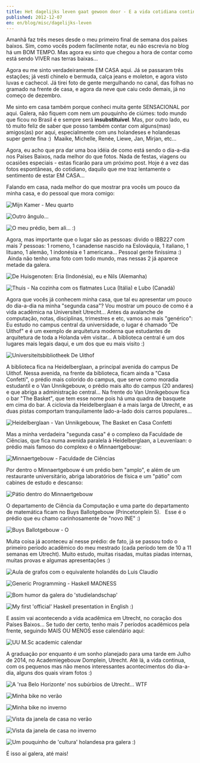 ```yaml
---
title: Het dagelijks leven gaat gewoon door - E a vida cotidiana continua...
published: 2012-12-07
en: en/blog/misc/dagelijks-leven
---
```


Amanhã faz três meses desde o meu primeiro final de semana dos países baixos.
Sim, como vocês podem facilmente notar, eu não escrevia no blog há um BOM TEMPO.
Mas agora eu sinto que chegou a hora de contar como está sendo VIVER nas terras baixas...

Agora eu me sinto verdadeiramente EM CASA aqui.
Já se passaram três estações; já vesti chinelo e bermuda, calça jeans e moleton, e agora visto luvas e cachecol.
Já tirei foto de gente mergulhando no canal, das folhas no gramado na frente de casa, e agora da neve que caiu cedo demais, já no começo de dezembro.

Me sinto em casa também porque conheci muita gente SENSACIONAL por aqui.
Galera, não fiquem com nem um pouquinho de ciúmes: todo mundo que ficou no Brasil é e sempre será **insubstituível**.
Mas, por outro lado, eu tô muito feliz de saber que posso também contar com alguns(mas) amigos(as) por aqui,
especialmente com uns holandeses e holandesas super gente fina :)  Maaike, Michelle, Renée, Liewe, Jan, Mirjan, etc...

Agora, eu acho que pra dar uma boa idéia de como está sendo o dia-a-dia nos Países Baixos, nada melhor do que fotos.
Nada de festas, viagens ou ocasiões especiais - estas ficarão para um próximo post.
Hoje é a vez das fotos espontâneas, do cotidiano, daquilo que me traz lentamente o sentimento de estar EM CASA...

Falando em casa, nada melhor do que mostrar pra vocês um pouco da minha casa, e do pessoal que mora comigo:

<!--more-->

![Mijn Kamer - Meu quarto](/files/imgs/2012-12_2012-10-15-17-49-49.jpg)

![Outro ângulo...](/files/imgs/2012-12_2012-10-15-17-49-27.jpg)

![O meu prédio, bem ali... :)](/files/imgs/2012-12_2012-09-12-16-47-43.jpg)

Agora, mas importante que o lugar são as pessoas: divido o IBB227 com mais 7 pessoas:
1 romeno, 1 canadense nascido na Eslováquia, 1 italiano, 1 lituano, 1 alemão, 1 indonésia e 1 americana...
Pessoal gente finíssima :)  Ainda não tenho uma foto com todo mundo, mas nessas 2 já aparece metade da galera.

![De Huisgenoten: Eria (Indonésia), eu e Nils (Alemanha)](/files/imgs/2012-12_2012-10-14-16-03-07.jpg)

![Thuis - Na cozinha com os flatmates Luca (Itália) e Lubo (Canadá)](/files/imgs/2012-12_65453_10151197306844857_616396528_n.jpg)

Agora que vocês já conhecem minha casa, que tal eu apresentar um pouco do dia-a-dia na minha "segunda casa"?
Vou mostrar um pouco de como é a vida acadêmica na Universiteit Utrecht...
Antes da avalanche de computação, notas, disciplinas, trimestres e etc, vamos ao mais "genérico":
Eu estudo no campus central da universidade,
o lugar é chamado "De Uithof" e é um exemplo de arquitetura moderna que estudantes de arquitetura de toda a Holanda vêm visitar...
A biblioteca central é um dos lugares mais legais daqui, e um dos que eu mais visito :)

![Universiteitsbibliotheek De Uithof](/files/imgs/2012-12_2012-10-03-16-41-55.jpg)

A biblioteca fica na Heidelberglaan, a principal avenida do campus De Uithof.
Nessa avenida, na frente da biblioteca, ficam ainda a "Casa Confetti", o prédio mais colorido do campus,
que serve como moradia estudantil e o Van Unnikgebouw, o prédio mais alto do campus (20 andares) e que abriga a administração central...
Na frente do Van Unnikgebouw fica o bar "The Basket", que tem esse nome pois há uma quadra de basquete em cima do bar.
A ciclovia da Heidelberglaan é a mais larga de Utrecht, e as duas pistas comportam tranquilamente lado-a-lado dois carros populares...

![Heidelberglaan - Van Unnikgebouw, The Basket en Casa Confetti](/files/imgs/2012-12_2011-08-15-18-11-13.jpg)

Mas a minha verdadeira "segunda casa" é o complexo da Faculdade de Ciências, que fica numa avenida paralela à Heidelberglaan, a Leuvenlaan:
o prédio mais famoso do complexo é o Minnaertgebouw:

![Minnaertgebouw - Faculdade de Ciências](/files/imgs/2012-12_Minnaertgebouw.jpg)

Por dentro o Minnaertgebouw é um prédio bem "amplo", e além de um restaurante universitário, abriga laboratórios de física e um "pátio" com cabines de estudo e descanso:

![Pátio dentro do Minnaertgebouw](/files/imgs/2012-12_2011-08-15-12-14-01.jpg)

O departamento de Ciência da Computação e uma parte do departamento de matemática ficam no Buys Ballotgebouw (Princetonplein 5).  
Esse é o prédio que eu chamo carinhosamente de "novo INE" :)

![Buys Ballotgebouw - O ](/files/imgs/2012-12_2012-11-28-14-03-57_klein.jpg)

Muita coisa já aconteceu aí nesse prédio: de fato, já se passou todo o primeiro período acadêmico do meu mestrado
(cada período tem de 10 a 11 semanas em Utrecht). Muito estudo, muitas risadas, muitas piadas internas, muitas provas e algumas apresentações :)

![Aula de grafos com o equivalente holandês do Luis Claudio](/files/imgs/2012-12_2012-10-17-12-12-131.jpg)

![Generic Programming - Haskell MADNESS](/files/imgs/2012-12_2012-10-26-12-53-29.jpg)

![Bom humor da galera do 'studielandschap'](/files/imgs/2012-12_2012-10-26-12-56-22.jpg)

![My first 'official' Haskell presentation in English :)](/files/imgs/2012-12_presentation1.jpg)

E assim vai acontecendo a vida acadêmica em Utrecht, no coração dos Países Baixos...
Se tudo der certo, tenho mais 7 períodos acadêmicos pela frente, seguindo MAIS OU MENOS esse calendário aqui:

![UU M.Sc academic calendar](/files/imgs/2012-12_UU-msc-rooster.png)

A graduação por enquanto é um sonho planejado para uma tarde em Julho de 2014, no Academiegebouw Domplein, Utrecht.
Até lá, a vida continua, com os pequenos mas não menos interessantes acontecimentos do dia-a-dia, alguns dos quais viram fotos :)

![A 'rua Belo Horizonte' nos subúrbios de Utrecht... WTF](/files/imgs/2012-12_2012-09-30-13-10-33.jpg)

![Minha bike no verão](/files/imgs/2012-12_2012-09-08-15-50-26.jpg)

![Minha bike no inverno](/files/imgs/2012-12_2012-12-06-08-55-54.jpg)

![Vista da janela de casa no verão](/files/imgs/2012-12_2012-09-04-08-33-54.jpg)

![Vista da janela de casa no inverno](/files/imgs/2012-12_2012-12-06-08-26-45.jpg)

![Um pouquinho de 'cultura' holandesa pra galera :)](/files/imgs/2012-12_CameraZOOM-20121206225334972.jpg)

É isso aí galera, até mais!

